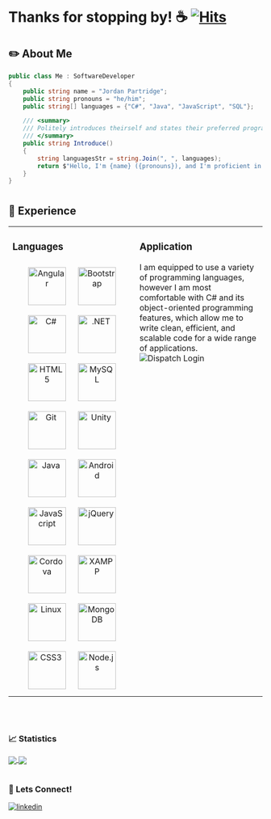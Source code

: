 <!--
    I see you! 👀

    Were you interested in what I had to say? Start a conversation with me: jordan@meetgroup.one

    Feel free to copy any of what you see for your own GitHub REAMDE.md!
    Most of what I used were templates already available from sources such as:
    https://github.com/silentsoft/hits
    https://github.com/rishavanand/github-profilinator
    https://github.com/devicons/devicon/
-->

# Thanks for stopping by! ☕   [![Hits](https://hits.sh/github.com/jPartridge96.svg?style=for-the-badge&color=e05d44)](https://hits.sh/github.com/jPartridge96/)

<!-- A brief introduction about myself -->
## ✏️ About Me
```c#
public class Me : SoftwareDeveloper
{
    public string name = "Jordan Partridge";
    public string pronouns = "he/him";
    public string[] languages = {"C#", "Java", "JavaScript", "SQL"};

    /// <summary>
    /// Politely introduces theirself and states their preferred programming languages
    /// </summary>
    public string Introduce() 
    {
        string languagesStr = string.Join(", ", languages);
        return $"Hello, I'm {name} ({pronouns}), and I'm proficient in {languagesStr}.";
    }
}
```

<!-- Programming languages I know and where I excel -->
#
## 💼 Experience
<table>
<tr>
<td valign="top" width="50%">

### Languages
<div align="center">  
<a href="https://angular.io/" target="_blank"><img style="margin: 10px" src="https://profilinator.rishav.dev/skills-assets/angularjs-original.svg" alt="Angular" height="75" /></a>  
<a href="https://getbootstrap.com/docs/3.4/javascript/" target="_blank"><img style="margin: 10px" src="https://profilinator.rishav.dev/skills-assets/bootstrap-plain.svg" alt="Bootstrap" height="75" /></a>  
<a href="https://docs.microsoft.com/en-us/dotnet/csharp/" target="_blank"><img style="margin: 10px" src="https://profilinator.rishav.dev/skills-assets/csharp-original.svg" alt="C#" height="75" /></a>  
<a href="https://dotnet.microsoft.com/download/dotnet-framework" target="_blank"><img style="margin: 10px" src="https://profilinator.rishav.dev/skills-assets/dot-net-original-wordmark.svg" alt=".NET" height="75" /></a>  
<a href="https://en.wikipedia.org/wiki/HTML5" target="_blank"><img style="margin: 10px" src="https://profilinator.rishav.dev/skills-assets/html5-original-wordmark.svg" alt="HTML5" height="75" /></a>  
<a href="https://www.mysql.com/" target="_blank"><img style="margin: 10px" src="https://profilinator.rishav.dev/skills-assets/mysql-original-wordmark.svg" alt="MySQL" height="75" /></a>  
<a href="https://github.com/" target="_blank"><img style="margin: 10px" src="https://profilinator.rishav.dev/skills-assets/git-scm-icon.svg" alt="Git" height="75" /></a>  
<a href="https://unity.com/" target="_blank"><img style="margin: 10px" src="https://profilinator.rishav.dev/skills-assets/unity.png" alt="Unity" height="75" /></a>  
<a href="https://www.java.com/" target="_blank"><img style="margin: 10px" src="https://profilinator.rishav.dev/skills-assets/java-original-wordmark.svg" alt="Java" height="75" /></a>  
<a href="https://www.android.com/intl/en_in/" target="_blank"><img style="margin: 10px" src="https://profilinator.rishav.dev/skills-assets/android-original-wordmark.svg" alt="Android" height="75" /></a>  
<a href="https://www.javascript.com/" target="_blank"><img style="margin: 10px" src="https://profilinator.rishav.dev/skills-assets/javascript-original.svg" alt="JavaScript" height="75" /></a>  
<a href="https://jquery.com/" target="_blank"><img style="margin: 10px" src="https://profilinator.rishav.dev/skills-assets/jquery.png" alt="jQuery" height="75" /></a>  
<a href="https://www.cordova.apache.org/" target="_blank"><img style="margin: 10px" src="https://profilinator.rishav.dev/skills-assets/cordova.png" alt="Cordova" height="75" /></a>  
<a href="https://www.apachefriends.org/" target="_blank"><img style="margin: 10px" src="https://profilinator.rishav.dev/skills-assets/xampp.png" alt="XAMPP" height="75" /></a>  
<a href="https://www.linux.org/" target="_blank"><img style="margin: 10px" src="https://profilinator.rishav.dev/skills-assets/linux-original.svg" alt="Linux" height="75" /></a>  
<a href="https://www.mongodb.com/" target="_blank"><img style="margin: 10px" src="https://profilinator.rishav.dev/skills-assets/mongodb-original-wordmark.svg" alt="MongoDB" height="75" /></a>  
<a href="https://www.w3schools.com/css/" target="_blank"><img style="margin: 10px" src="https://profilinator.rishav.dev/skills-assets/css3-original-wordmark.svg" alt="CSS3" height="75" /></a>  
<a href="https://nodejs.org/" target="_blank"><img style="margin: 10px" src="https://profilinator.rishav.dev/skills-assets/nodejs-original-wordmark.svg" alt="Node.js" height="75" /></a>  
</div>
</td>

<td valign="top" width="50%">

### Application
I am equipped to use a variety of programming languages, however I am most comfortable with C# and its object-oriented programming features, which allow me to write clean, efficient, and scalable code for a wide range of applications.
<img src="https://i.imgur.com/yl3TsX3.png" align="center" alt="Dispatch Login" max-width="100%" padding-top="10px"/>
</td>
</tr>
</table>
<br/>


<!-- GitHub Statistics -->
#
### 📈 Statistics
<a href="https://github.com/jPartridge96">
<img align="center" src="https://streak-stats.demolab.com?user=jPartridge96&theme=dark" />
</a>

<a href="https://github.com/jPartridge96">
<img align="center" src="https://github-readme-stats.vercel.app/api/top-langs/?username=anuraghazra&theme=dark&layout=compact" />
</a>

<!-- Social Media Outlets -->
#
### 🔗 Lets Connect!
<div>
<a href="https://www.linkedin.com/in/j-par" target="_blank">
<img src=https://img.shields.io/badge/linkedin-%231E77B5.svg?&style=for-the-badge&logo=linkedin&logoColor=white alt=linkedin style="margin-bottom: 5px;" />
</a>  
</div>  